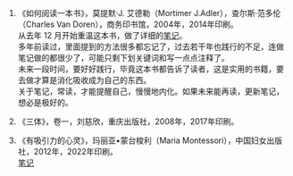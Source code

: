 1. 《如何阅读一本书》，莫提默·J. 艾德勒（Mortimer J.Adler），查尔斯·范多伦（Charles Van Doren），商务印书馆，2004年，2014年印刷。  
  从去年 12 月开始重温这本书，做了详细的[笔记](../How-to-Read-a-Book.md)。  
  多年前读过，里面提到的方法很多都忘记了，过去若干年也践行的不足，连做笔记做的都很少了，可能只剩下划关键词和写一点点注释了。  
  未来一段时间，要好好践行，毕竟这本书都告诉了读者，这是实用的书籍，要去做才算是消化吸收成为自己的东西。  
  关于笔记，常读，才能提醒自己，慢慢地内化。如果未来能再读，更新笔记，想必是极好的。

2. 《三体》，卷一，刘慈欣，重庆出版社，2008年，2017年印刷。  
  

3. 《有吸引力的心灵》，玛丽亚•蒙台梭利（Maria Montessori），中国妇女出版社，2012年，2022年印刷。  
  [笔记](/edu/the_absorbent_mind.md)

